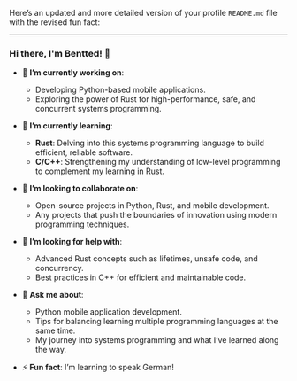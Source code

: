 Here’s an updated and more detailed version of your profile `README.md` file with the revised fun fact:

---

### Hi there, I'm Bentted! 👋

- 🔭 **I’m currently working on**:  
  - Developing Python-based mobile applications.  
  - Exploring the power of Rust for high-performance, safe, and concurrent systems programming.  

- 🌱 **I’m currently learning**:  
  - **Rust**: Delving into this systems programming language to build efficient, reliable software.  
  - **C/C++**: Strengthening my understanding of low-level programming to complement my learning in Rust.  

- 👯 **I’m looking to collaborate on**:  
  - Open-source projects in Python, Rust, and mobile development.  
  - Any projects that push the boundaries of innovation using modern programming techniques.  

- 🤔 **I’m looking for help with**:  
  - Advanced Rust concepts such as lifetimes, unsafe code, and concurrency.  
  - Best practices in C++ for efficient and maintainable code.  

- 💬 **Ask me about**:  
  - Python mobile application development.  
  - Tips for balancing learning multiple programming languages at the same time.  
  - My journey into systems programming and what I’ve learned along the way.  

- ⚡ **Fun fact**: I’m learning to speak German!

